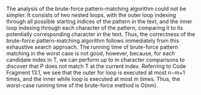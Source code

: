 The analysis of the brute-force pattern-matching algorithm could not be simpler.
It consists of two nested loops, with the outer loop indexing through all possible
starting indices of the pattern in the text, and the inner loop indexing through each
character of the pattern, comparing it to its potentially corresponding character
in the text. Thus, the correctness of the brute-force pattern-matching algorithm
follows immediately from this exhaustive search approach.
The running time of brute-force pattern matching in the worst case is not good,
however, because, for each candidate index in T, we can perform up to m character
comparisons to discover that P does not match T at the current index. Referring to
Code Fragment 13.1, we see that the outer for loop is executed at most n−m+1
times, and the inner while loop is executed at most m times. Thus, the worst-case
running time of the brute-force method is O(nm).